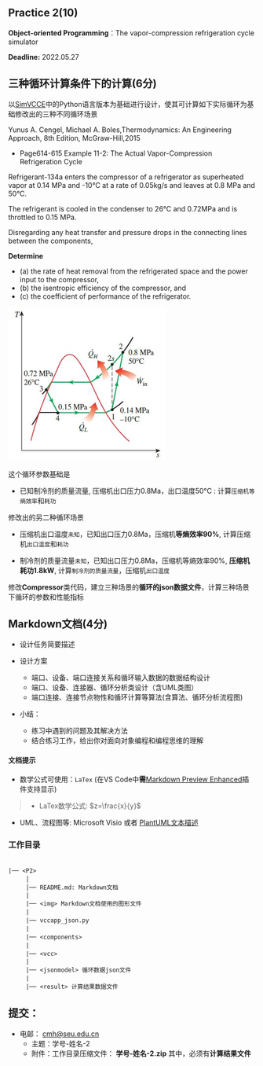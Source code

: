 ## Practice 2(10)

**Object-oriented Programming**：The  vapor-compression refrigeration cycle simulator 

**Deadline:**  2022.05.27

## 三种循环计算条件下的计算(6分)

以[SimVCCE](https://gitee.com/thermalogic/simvcce)中的Python语言版本为基础进行设计，使其可计算如下实际循环为基础修改出的三种不同循环场景

Yunus A. Cengel, Michael A. Boles,Thermodynamics: An Engineering Approach, 8th Edition, McGraw-Hill,2015

* Page614-615 Example 11-2: The Actual Vapor-Compression Refrigeration Cycle 

Refrigerant-134a enters the compressor of a refrigerator as superheated vapor at 0.14 MPa and -10°C at a rate of 0.05kg/s and leaves at 0.8 MPa and 50°C.

The refrigerant is cooled in the condenser to 26°C and 0.72MPa and is throttled to 0.15 MPa.

Disregarding any heat transfer and pressure drops in the connecting lines between the components, 

**Determine**

* (a) the rate of heat removal from the refrigerated space and the power input to the compressor,
* (b) the isentropic efficiency of the compressor, and
* (c) the coefficient of performance of the refrigerator.

![11-2](./img/avcr_11_2.jpg)

这个循环参数基础是

  * 已知制冷剂的质量流量, 压缩机出口压力0.8Ma，出口温度50°C : 计算`压缩机等熵效率`和`耗功`

修改出的另二种循环场景

  * 压缩机出口温度`未知`，已知出口压力0.8Ma，压缩机**等熵效率90%**, 计算压缩机`出口温度`和`耗功`

  * 制冷剂的质量流量`未知`，已知出口压力0.8Ma，压缩机等熵效率90%, **压缩机耗功1.8kW**, 计算`制冷剂的质量流量`，压缩机`出口温度`

修改**Compressor**类代码，建立三种场景的**循环的json数据文件**，计算三种场景下循环的参数和性能指标 

## Markdown文档(4分)

* 设计任务简要描述

* 设计方案
  * 端口、设备、端口连接关系和循环输入数据的数据结构设计
  * 端口、设备、连接器、循环分析类设计（含UML类图）
  * 端口连接、连接节点物性和循环计算等算法(含算法、循环分析流程图)
 
* 小结：
   * 练习中遇到的问题及其解决方法
   * 结合练习工作，给出你对面向对象编程和编程思维的理解

#### 文档提示

* 数学公式可使用：`LaTex` (在VS Code中**需**[Markdown Preview Enhanced](https://shd101wyy.github.io/markdown-preview-enhanced/#/zh-cn/)插件支持显示)

>* LaTex数学公式: $z=\frac{x}{y}$

* UML、流程图等: Microsoft Visio 或者 [PlantUML文本描述](https://gitee.com/thermalogic/simvcce/tree/B2022/doc)
  
### 工作目录

```txt
 
|── <P2>
     │ 
     │── README.md: Markdown文档
     | 
     |── <img> Markdown文档使用的图形文件
     |
     |── vccapp_json.py
     |
     |── <components> 
     |
     |── <vcc> 
     |
     |── <jsonmodel> 循环数据json文件
     |
     |── <result> 计算结果数据文件 
```  

## 提交：

* 电邮： cmh@seu.edu.cn
  * 主题：学号-姓名-2
  * 附件：工作目录压缩文件： **学号-姓名-2.zip** 其中，必须有**计算结果文件**

 